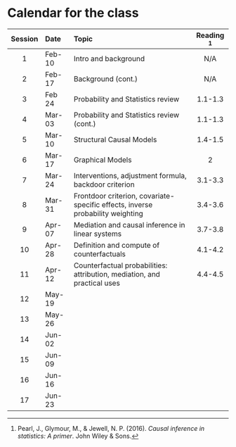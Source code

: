 # Calendar for the class

| Session |Date | Topic | Reading [^1] |
|:--------:|:------|:------------|:-----------:|
|1 |Feb-10| Intro and background | N/A |
|2 |Feb-17| Background (cont.)| N/A |
|3 |Feb 24| Probability and Statistics review| 1.1-1.3 |
|4|Mar-03|Probability and Statistics review (cont.)| 1.1-1.3 |
|5|Mar-10|Structural Causal Models| 1.4-1.5 |
|6|Mar-17|Graphical Models| 2
|7|Mar-24|Interventions, adjustment formula, backdoor criterion| 3.1-3.3 |
|8|Mar-31|Frontdoor criterion, covariate-specific effects, inverse probability weighting| 3.4-3.6 | 
|9|Apr-07|Mediation and causal inference in linear systems | 3.7-3.8|
|10|Apr-28|Definition and compute of counterfactuals| 4.1-4.2 |
|11|Apr-12|Counterfactual probabilities: attribution, mediation, and practical uses| 4.4-4.5 |
|12|May-19|||
|13|May-26|||
|14|Jun-02|||
|15|Jun-09|||
|16|Jun-16|||
|17|Jun-23|||

[^1]: Pearl, J., Glymour, M., & Jewell, N. P. (2016). _Causal inference in statistics: A primer_. John Wiley & Sons.